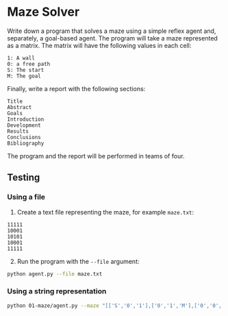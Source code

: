 # Maze Solver

Write down a program that solves a maze using a simple reflex agent and, separately, a goal-based agent. The program will take a maze represented as a matrix.
The matrix will have the following values in each cell:

    1: A wall
    0: a free path
    S: The start
    M: The goal

Finally, write a report with the following sections:

    Title
    Abstract
    Goals
    Introduction
    Development
    Results
    Conclusions
    Bibliography

The program and the report will be performed in teams of four.

## Testing

### Using a file

1. Create a text file representing the maze, for example `maze.txt`:

```
11111
10001
10101
10001
11111
```

2. Run the program with the `--file` argument:

```sh
python agent.py --file maze.txt
```

### Using a string representation

```sh
python 01-maze/agent.py --maze "[['S','0','1'],['0','1','M'],['0','0','0']]"
```
